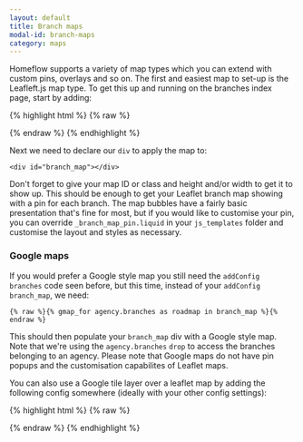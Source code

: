 ```yaml
---
layout: default
title: Branch maps
modal-id: branch-maps
category: maps
---
```

Homeflow supports a variety of map types which you can extend with custom pins, overlays and so on. The first and easiest map to set-up is the Leafleft.js map type. To get this up and running on the branches index page, start by adding:

{% highlight html %}
{% raw %}
<script>
  Ctesius.addConfig('branch_map_element', 'branch_map');
  Ctesius.addConfig('branches', {% include_as_json branches/branches_list %});
</script>
{% endraw %}
{% endhighlight %}

Next we need to declare our ``div`` to apply the map to:

``<div id="branch_map"></div>``

Don't forget to give your map ID or class and height and/or width to get it to show up. This should be enough to get your Leaflet branch map showing with a pin for each branch. The map bubbles have a fairly basic presentation that's fine for most, but if you would like to customise your pin, you can override ``_branch_map_pin.liquid`` in your ``js_templates`` folder and customise the layout and styles as necessary.

### Google maps

If you would prefer a Google style map you still need the ``addConfig branches`` code seen before, but this time, instead of your ``addConfig branch_map``, we need:

``{% raw %}{% gmap_for agency.branches as roadmap in branch_map %}{% endraw %}``

This should then populate your ``branch_map`` div with a Google style map. Note that we're using the ``agency.branches`` ``drop`` to access the branches belonging to an agency. Please note that Google maps do not have pin popups and the customisation capabilites of Leaflet maps.

You can also use a Google tile layer over a leaflet map by adding the following config somewhere (ideally with your other config settings):

{% highlight html %}
{% raw %}
<script>
  Ctesius.addConfig('leaflet_layer', new L.Google('ROADMAP'));
</script>
{% endraw %}
{% endhighlight %}
